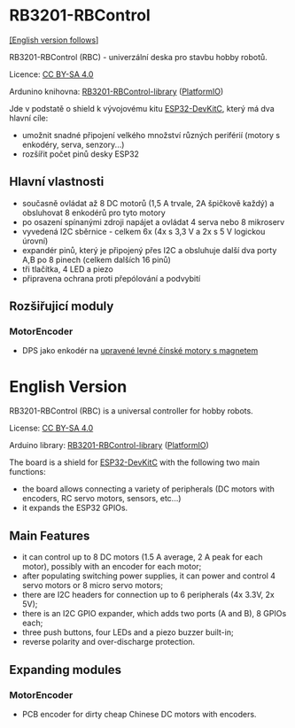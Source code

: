 # RB3201-RBControl

[[English version follows]](#english-version)

RB3201-RBControl (RBC) - univerzální deska pro stavbu hobby robotů.

Licence: [CC BY-SA 4.0](https://creativecommons.org/licenses/by-sa/4.0/?)

Ardunino knihovna: [RB3201-RBControl-library](https://github.com/RoboticsBrno/RB3201-RBControl-library) ([PlatformIO](https://platformio.org/lib/show/5532/RB3201-RBControl)) 

Jde v podstatě o shield k vývojovému kitu [ESP32-DevKitC](https://www.espressif.com/en/products/hardware/esp32-devkitc/overview), který má dva hlavní cíle: 

- umožnit snadné připojení velkého množství různých periférií (motory s enkodéry, serva, senzory...)
- rozšířit počet pinů desky ESP32 

## Hlavní vlastnosti

- současně ovládat až 8 DC motorů (1,5 A trvale, 2A špičkově každý) a obsluhovat 8 enkodérů pro tyto motory
- po osazení spínanými zdroji napájet a ovládat 4 serva nebo 8 mikroserv
- vyvedená I2C sběrnice - celkem 6x (4x s 3,3 V a 2x s 5 V logickou úrovní)
- expandér pinů, který je připojený přes I2C a obsluhuje další dva porty A,B po 8 pinech (celkem dalších 16 pinů) 
- tři tlačítka, 4 LED a piezo
- připravena ochrana proti přepólování a podvybití 

## Rozšiřujicí moduly

### MotorEncoder 

- DPS jako enkodér na [upravené levné čínské motory s magnetem](https://mickoflus.cz/guide.html#motor-magnet)

# English Version

RB3201-RBControl (RBC) is a universal controller for hobby robots.

License: [CC BY-SA 4.0](https://creativecommons.org/licenses/by-sa/4.0/?)

Arduino library: [RB3201-RBControl-library](https://github.com/RoboticsBrno/RB3201-RBControl-library) ([PlatformIO](https://platformio.org/lib/show/5532/RB3201-RBControl))

The board is a shield for [ESP32-DevKitC](https://www.espressif.com/en/products/hardware/esp32-devkitc/overview) 
with the following two main functions:
- the board allows connecting a variety of peripherals (DC motors with encoders, 
RC servo motors, sensors, etc...)
- it expands the ESP32 GPIOs.

## Main Features

- it can control up to 8 DC motors (1.5 A average, 2 A peak for each 
motor), possibly with an encoder for each motor;
- after populating switching power supplies, it can power and control 4 
servo motors or 8 micro servo motors;
- there are I2C headers for connection up to 6 peripherals (4x 3.3V, 2x 5V);
- there is an I2C GPIO expander, which adds two ports (A and B), 8 GPIOs 
each;
- three push buttons, four LEDs and a piezo buzzer built-in;
- reverse polarity and over-discharge protection.

## Expanding modules

### MotorEncoder
- PCB encoder for dirty cheap Chinese DC motors with encoders.

